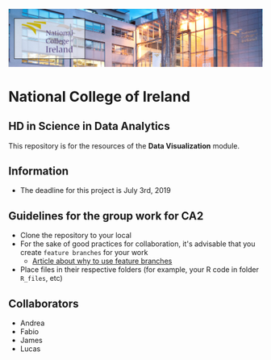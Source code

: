 ![NCIbanner](/images/NCI_banner.jpg)

# National College of Ireland
## HD in Science in Data Analytics


This repository is for the resources of the **Data Visualization** module.

## Information

- The deadline for this project is July 3rd, 2019



## Guidelines for the group work for CA2

- Clone the repository to your local
- For the sake of good practices for collaboration, it's advisable that you create `feature branches` for your work
  - [Article about why to use feature branches](https://www.atlassian.com/git/tutorials/comparing-workflows/feature-branch-workflow)
- Place files in their respective folders (for example, your R code in folder `R_files`, etc)

## Collaborators

- Andrea
- Fabio
- James
- Lucas
